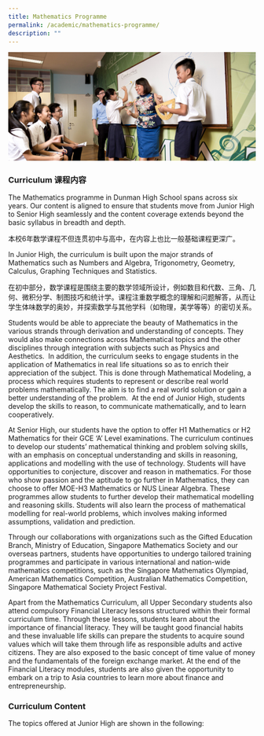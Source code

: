 ```yaml
---
title: Mathematics Programme
permalink: /academic/mathematics-programme/
description: ""
---
```

![](/images/Homepage/masthead-academic-mathematics.jpg)

### **Curriculum 课程内容**
The Mathematics programme in Dunman High School spans across six years. Our content is aligned to ensure that students move from Junior High to Senior High seamlessly and the content coverage extends beyond the basic syllabus in breadth and depth.

本校6年数学课程不但连贯初中与高中，在内容上也比一般基础课程更深广。

In Junior High, the curriculum is built upon the major strands of Mathematics such as Numbers and Algebra, Trigonometry, Geometry, Calculus, Graphing Techniques and Statistics.

在初中部分，数学课程是围绕主要的数学领域所设计，例如数目和代数、三角、几何、微积分学、制图技巧和统计学。课程注重数学概念的理解和问题解答，从而让学生体味数学的奥妙，并探索数学与其他学科（如物理，美学等等）的密切关系。

Students would be able to appreciate the beauty of Mathematics in the various strands through derivation and understanding of concepts. They would also make connections across Mathematical topics and the other disciplines through integration with subjects such as Physics and Aesthetics.  In addition, the curriculum seeks to engage students in the application of Mathematics in real life situations so as to enrich their appreciation of the subject. This is done through Mathematical Modeling, a process which requires students to represent or describe real world problems mathematically. The aim is to find a real world solution or gain a better understanding of the problem.  At the end of Junior High, students develop the skills to reason, to communicate mathematically, and to learn cooperatively.

At Senior High, our students have the option to offer H1 Mathematics or H2 Mathematics for their GCE ‘A’ Level examinations. The curriculum continues to develop our students’ mathematical thinking and problem solving skills, with an emphasis on conceptual understanding and skills in reasoning, applications and modelling with the use of technology. Students will have opportunities to conjecture, discover and reason in mathematics. For those who show passion and the aptitude to go further in Mathematics, they can choose to offer MOE-H3 Mathematics or NUS Linear Algebra. These programmes allow students to further develop their mathematical modelling and reasoning skills. Students will also learn the process of mathematical modelling for real-world problems, which involves making informed assumptions, validation and prediction.

Through our collaborations with organizations such as the Gifted Education Branch, Ministry of Education, Singapore Mathematics Society and our overseas partners, students have opportunities to undergo tailored training programmes and participate in various international and nation-wide mathematics competitions, such as the Singapore Mathematics Olympiad, American Mathematics Competition, Australian Mathematics Competition, Singapore Mathematical Society Project Festival.

Apart from the Mathematics Curriculum, all Upper Secondary students also attend compulsory Financial Literacy lessons structured within their formal curriculum time. Through these lessons, students learn about the importance of financial literacy. They will be taught good financial habits and these invaluable life skills can prepare the students to acquire sound values which will take them through life as responsible adults and active citizens. They are also exposed to the basic concept of time value of money and the fundamentals of the foreign exchange market. At the end of the Financial Literacy modules, students are also given the opportunity to embark on a trip to Asia countries to learn more about finance and entrepreneurship.

### Curriculum Content

The topics offered at Junior High are shown in the following: